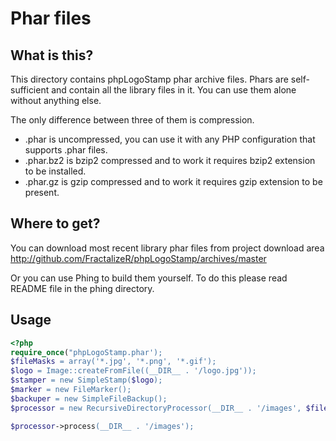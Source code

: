 Phar files
=======================================

What is this?
---------------------------------------

This directory contains phpLogoStamp phar archive files. Phars are self-sufficient
and contain all the library files in it. You can use them alone without anything else.

The only difference between three of them is compression.

*   .phar is uncompressed, you can use it with any PHP configuration
that supports .phar files.
*   .phar.bz2 is bzip2 compressed and to work it requires bzip2 extension to be installed.
*   .phar.gz is gzip compressed and to work it requires gzip extension to be present.


Where to get?
---------------------------------------

You can download most recent library phar files from project download area
http://github.com/FractalizeR/phpLogoStamp/archives/master

Or you can use Phing to build them yourself. To do this please read README file in the phing directory.

Usage
---------------------------------------

```php
<?php
require_once("phpLogoStamp.phar');
$fileMasks = array('*.jpg', '*.png', '*.gif');
$logo = Image::createFromFile((__DIR__ . '/logo.jpg'));
$stamper = new SimpleStamp($logo);
$marker = new FileMarker();
$backuper = new SimpleFileBackup();
$processor = new RecursiveDirectoryProcessor(__DIR__ . '/images', $fileMasks, $stamper, $marker, $backuper);

$processor->process(__DIR__ . '/images');
```
